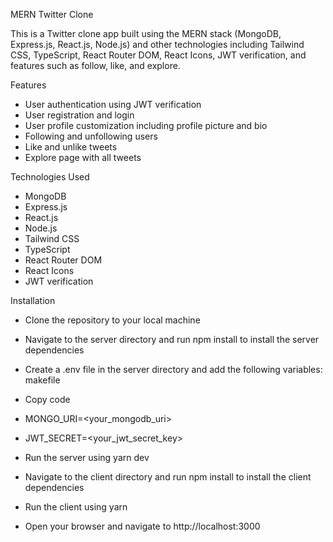 MERN Twitter Clone

This is a Twitter clone app built using the MERN stack (MongoDB, Express.js, React.js, Node.js) and other technologies including Tailwind CSS, TypeScript, React Router DOM, React Icons, JWT verification, and features such as follow, like, and explore.

Features
- User authentication using JWT verification
- User registration and login
- User profile customization including profile picture and bio
- Following and unfollowing users
- Like and unlike tweets
- Explore page with all tweets


Technologies Used

- MongoDB
- Express.js
- React.js
- Node.js
- Tailwind CSS
- TypeScript
- React Router DOM
- React Icons
- JWT verification


Installation

- Clone the repository to your local machine

- Navigate to the server directory and run npm install to install the server dependencies

- Create a .env file in the server directory and add the following variables:
makefile

- Copy code

 - MONGO_URI=<your_mongodb_uri>
- JWT_SECRET=<your_jwt_secret_key>

- Run the server using yarn dev
- Navigate to the client directory and run npm install to install the client dependencies
- Run the client using yarn

- Open your browser and navigate to http://localhost:3000
